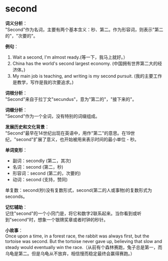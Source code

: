 # second

**词义分析**：  
"Second"作为名词，主要有两个基本含义：秒、第二。作为形容词，则表示"第二的"，"次要的"。

  

**例句**：

  

1.  Wait a second, I'm almost ready.(等一下，我马上就好。）
2.  China has the world's second largest economy. (中国拥有世界第二大的经济体。)
3.  My main job is teaching, and writing is my second pursuit. (我的主要工作是教学，写作是我的次要追求。)

  

**词根分析**：  
"Second"来自于拉丁文"secundus"，意为"第二的"，"接下来的"。

  

**词缀分析**：  
"Second"作为一个全词，没有特别的词缀组成。

  

**发展历史和文化背景**：  
"Second"最早在14世纪出现在英语中，用作"第二"的意思。在19世纪，"second"扩展了意义，也开始被用来表示时间的最小单位 - 秒。

  

**单词变形**：

  

*   副词：secondly (第二，其次)
*   名词：second (第二，秒)
*   形容词：second (第二的，次要的)
*   动词：second (支持，赞同)

  

单复数：second(秒)没有复数形式，second(第二的人或事物)的复数形式为seconds。

  

**记忆辅助**：  
记住"second"的一个小窍门是，将它和数字2联系起来。当你看到或听到"second"时，想象一个银牌奖章或者时钟的秒针。

  

**小故事**：  
Once upon a time, in a forest race, the rabbit was always first, but the tortoise was second. But the tortoise never gave up, believing that slow and steady would eventually win the race.（从前有个森林赛跑，兔子总是第一，而乌龟是第二。但是乌龟从不放弃，相信慢而稳定最终会赢得赛跑。）
